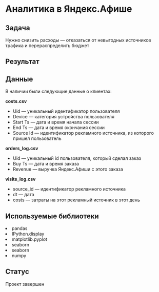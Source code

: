 # Аналитика в Яндекс.Афише

## Задача

Нужно снизить расходы — отказаться от невыгодных источников трафика и перераспределить бюджет

## Результат



## Данные

В наличии были следующие данные о клиентах:

**costs.csv**
- Uid — уникальный идентификатор пользователя
- Device — категория устройства пользователя
- Start Ts — дата и время начала сессии
- End Ts — дата и время окончания сессии
- Source Id — идентификатор рекламного источника, из которого пришел пользователь

**orders_log.csv**
- Uid — уникальный id пользователя, который сделал заказ
- Buy Ts — дата и время заказа
- Revenue — выручка Яндекс.Афиши с этого заказа

**visits_log.csv**
- source_id — идентификатор рекламного источника
- dt — дата
- costs — затраты на этот рекламный источник в этот день

## Используемые библиотеки
<li>pandas <li>IPython.display  <li>matplotlib.pyplot <li>seaborn <li>seaborn <li>numpy
  
## Статус

Проект завершен
